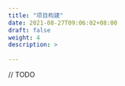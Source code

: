 ```yaml
---
title: "项目构建"
date: 2021-08-27T09:06:02+08:00
draft: false
weight: 4
description: >
  
---
```


// TODO

